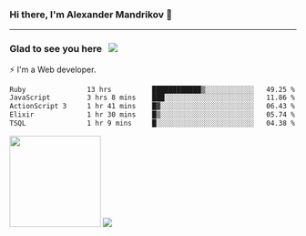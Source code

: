 ### Hi there, I'm Alexander Mandrikov 👋

- - -

### Glad to see you here &nbsp; ![](https://komarev.com/ghpvc/?username=nunsez&color=blue&label=visitors)

⚡ I'm a Web developer.

<!--✨ My GitHub <a href="https://nunsez.github.io/" target="_blank">resume link</a>-->

<!--
**nunsez/nunsez** is a ✨ _special_ ✨ repository because its `README.md` (this file) appears on your GitHub profile.

Here are some ideas to get you started:

- 🔭 I’m currently working on ...
- 🌱 I’m currently learning ...
- 👯 I’m looking to collaborate on ...
- 🤔 I’m looking for help with ...
- 💬 Ask me about ...
- 📫 How to reach me: ...
- 😄 Pronouns: ...
- ⚡ Fun fact: ...
-->


<!--START_SECTION:waka-->

```txt
Ruby               13 hrs          ████████████▒░░░░░░░░░░░░   49.25 %
JavaScript         3 hrs 8 mins    ███░░░░░░░░░░░░░░░░░░░░░░   11.86 %
ActionScript 3     1 hr 41 mins    █▓░░░░░░░░░░░░░░░░░░░░░░░   06.43 %
Elixir             1 hr 30 mins    █▒░░░░░░░░░░░░░░░░░░░░░░░   05.74 %
TSQL               1 hr 9 mins     █░░░░░░░░░░░░░░░░░░░░░░░░   04.38 %
```

<!--END_SECTION:waka-->

<span>
<img height="160em" src="https://github-readme-stats-nunsez.vercel.app/api?username=nunsez&show_icons=true&count_private=true&hide_border=true&hide=issues" />
<img src="https://github-readme-stats-nunsez.vercel.app/api/top-langs/?username=nunsez&layout=compact&hide_border=true" />
</span>

<!--
[![willianrod's wakatime stats](https://github-readme-stats.vercel.app/api/wakatime?username=nunsez&hide_border=true)](https://github.com/anuraghazra/github-readme-stats)
-->
